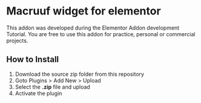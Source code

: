 # Macruuf widget for elementor
This addon was developed during the Elementor Addon development Tutorial. You are free to use this addon for practice, personal or commercial projects.

##  How to Install
1. Download the source zip folder from this repository
2. Goto Plugins > Add New > Upload
3. Select the **.zip** file and upload
4. Activate the plugin
